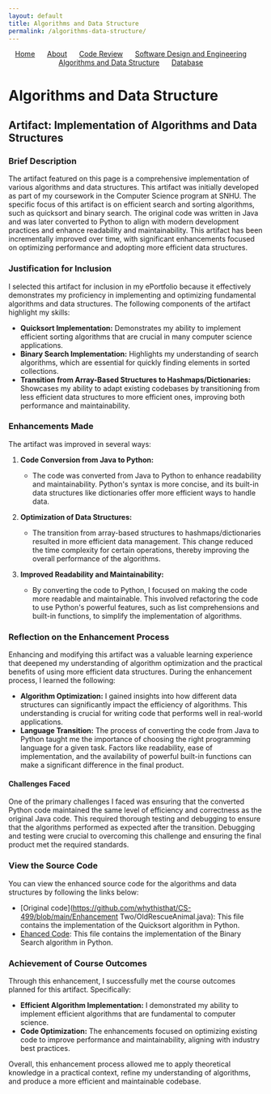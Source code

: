 ```yaml
---
layout: default
title: Algorithms and Data Structure
permalink: /algorithms-data-structure/
---
```


<nav style="text-align: center; margin-bottom: 20px;">
  <ul style="list-style-type: none; padding: 0;">
    <li style="display: inline; margin-right: 20px;"><a href="/">Home</a></li>
    <li style="display: inline; margin-right: 20px;"><a href="/about/">About</a></li>
    <li style="display: inline; margin-right: 20px;"><a href="/code-review/">Code Review</a></li>
    <li style="display: inline; margin-right: 20px;"><a href="/software-design-engineering/">Software Design and Engineering</a></li>
    <li style="display: inline; margin-right: 20px;"><a href="/algorithms-data-structure/">Algorithms and Data Structure</a></li>
    <li style="display: inline; margin-right: 20px;"><a href="/database/">Database</a></li>
  </ul>
</nav>

# Algorithms and Data Structure

## Artifact: Implementation of Algorithms and Data Structures

### Brief Description

The artifact featured on this page is a comprehensive implementation of various algorithms and data structures. This artifact was initially developed as part of my coursework in the Computer Science program at SNHU. The specific focus of this artifact is on efficient search and sorting algorithms, such as quicksort and binary search. The original code was written in Java and was later converted to Python to align with modern development practices and enhance readability and maintainability. This artifact has been incrementally improved over time, with significant enhancements focused on optimizing performance and adopting more efficient data structures.

### Justification for Inclusion

I selected this artifact for inclusion in my ePortfolio because it effectively demonstrates my proficiency in implementing and optimizing fundamental algorithms and data structures. The following components of the artifact highlight my skills:

- **Quicksort Implementation:** Demonstrates my ability to implement efficient sorting algorithms that are crucial in many computer science applications.
- **Binary Search Implementation:** Highlights my understanding of search algorithms, which are essential for quickly finding elements in sorted collections.
- **Transition from Array-Based Structures to Hashmaps/Dictionaries:** Showcases my ability to adapt existing codebases by transitioning from less efficient data structures to more efficient ones, improving both performance and maintainability.

### Enhancements Made

The artifact was improved in several ways:

1. **Code Conversion from Java to Python:**
   - The code was converted from Java to Python to enhance readability and maintainability. Python's syntax is more concise, and its built-in data structures like dictionaries offer more efficient ways to handle data.

2. **Optimization of Data Structures:**
   - The transition from array-based structures to hashmaps/dictionaries resulted in more efficient data management. This change reduced the time complexity for certain operations, thereby improving the overall performance of the algorithms.

3. **Improved Readability and Maintainability:**
   - By converting the code to Python, I focused on making the code more readable and maintainable. This involved refactoring the code to use Python's powerful features, such as list comprehensions and built-in functions, to simplify the implementation of algorithms.

### Reflection on the Enhancement Process

Enhancing and modifying this artifact was a valuable learning experience that deepened my understanding of algorithm optimization and the practical benefits of using more efficient data structures. During the enhancement process, I learned the following:

- **Algorithm Optimization:** I gained insights into how different data structures can significantly impact the efficiency of algorithms. This understanding is crucial for writing code that performs well in real-world applications.
- **Language Transition:** The process of converting the code from Java to Python taught me the importance of choosing the right programming language for a given task. Factors like readability, ease of implementation, and the availability of powerful built-in functions can make a significant difference in the final product.

#### Challenges Faced

One of the primary challenges I faced was ensuring that the converted Python code maintained the same level of efficiency and correctness as the original Java code. This required thorough testing and debugging to ensure that the algorithms performed as expected after the transition. Debugging and testing were crucial to overcoming this challenge and ensuring the final product met the required standards.

### View the Source Code

You can view the enhanced source code for the algorithms and data structures by following the links below:

- [Original code](https://github.com/whythisthat/CS-499/blob/main/Enhancement Two/OldRescueAnimal.java): This file contains the implementation of the Quicksort algorithm in Python.
- [Ehanced Code](https://github.com/whythisthat/CS-499/tree/main/Enhancement%20Two/Enhanced%20Code): This file contains the implementation of the Binary Search algorithm in Python.

### Achievement of Course Outcomes

Through this enhancement, I successfully met the course outcomes planned for this artifact. Specifically:

- **Efficient Algorithm Implementation:** I demonstrated my ability to implement efficient algorithms that are fundamental to computer science.
- **Code Optimization:** The enhancements focused on optimizing existing code to improve performance and maintainability, aligning with industry best practices.

Overall, this enhancement process allowed me to apply theoretical knowledge in a practical context, refine my understanding of algorithms, and produce a more efficient and maintainable codebase.
